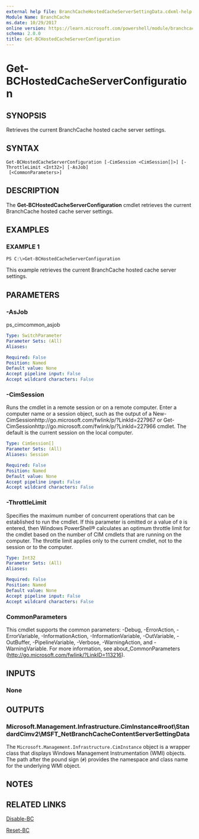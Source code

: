```yaml
---
external help file: BranchCacheHostedCacheServerSettingData.cdxml-help.xml
Module Name: BranchCache
ms.date: 10/29/2017
online version: https://learn.microsoft.com/powershell/module/branchcache/get-bchostedcacheserverconfiguration?view=windowsserver2012r2-ps&wt.mc_id=ps-gethelp
schema: 2.0.0
title: Get-BCHostedCacheServerConfiguration
---
```


# Get-BCHostedCacheServerConfiguration

## SYNOPSIS
Retrieves the current BranchCache hosted cache server settings.

## SYNTAX

```
Get-BCHostedCacheServerConfiguration [-CimSession <CimSession[]>] [-ThrottleLimit <Int32>] [-AsJob]
 [<CommonParameters>]
```

## DESCRIPTION
The **Get-BCHostedCacheServerConfiguration** cmdlet retrieves the current BranchCache hosted cache server settings.

## EXAMPLES

### EXAMPLE 1
```
PS C:\>Get-BCHostedCacheServerConfiguration
```

This example retrieves the current BranchCache hosted cache server settings.

## PARAMETERS

### -AsJob
ps_cimcommon_asjob

```yaml
Type: SwitchParameter
Parameter Sets: (All)
Aliases: 

Required: False
Position: Named
Default value: None
Accept pipeline input: False
Accept wildcard characters: False
```

### -CimSession
Runs the cmdlet in a remote session or on a remote computer.
Enter a computer name or a session object, such as the output of a New-CimSessionhttp://go.microsoft.com/fwlink/p/?LinkId=227967 or Get-CimSessionhttp://go.microsoft.com/fwlink/p/?LinkId=227966 cmdlet.
The default is the current session on the local computer.

```yaml
Type: CimSession[]
Parameter Sets: (All)
Aliases: Session

Required: False
Position: Named
Default value: None
Accept pipeline input: False
Accept wildcard characters: False
```

### -ThrottleLimit
Specifies the maximum number of concurrent operations that can be established to run the cmdlet.
If this parameter is omitted or a value of `0` is entered, then Windows PowerShell® calculates an optimum throttle limit for the cmdlet based on the number of CIM cmdlets that are running on the computer.
The throttle limit applies only to the current cmdlet, not to the session or to the computer.

```yaml
Type: Int32
Parameter Sets: (All)
Aliases: 

Required: False
Position: Named
Default value: None
Accept pipeline input: False
Accept wildcard characters: False
```

### CommonParameters
This cmdlet supports the common parameters: -Debug, -ErrorAction, -ErrorVariable, -InformationAction, -InformationVariable, -OutVariable, -OutBuffer, -PipelineVariable, -Verbose, -WarningAction, and -WarningVariable. For more information, see about_CommonParameters (http://go.microsoft.com/fwlink/?LinkID=113216).

## INPUTS

### None

## OUTPUTS

### Microsoft.Management.Infrastructure.CimInstance#root\StandardCimv2\MSFT_NetBranchCacheContentServerSettingData
The `Microsoft.Management.Infrastructure.CimInstance` object is a wrapper class that displays Windows Management Instrumentation (WMI) objects.
The path after the pound sign (`#`) provides the namespace and class name for the underlying WMI object.

## NOTES

## RELATED LINKS

[Disable-BC](./Disable-BC.md)

[Reset-BC](./Reset-BC.md)

